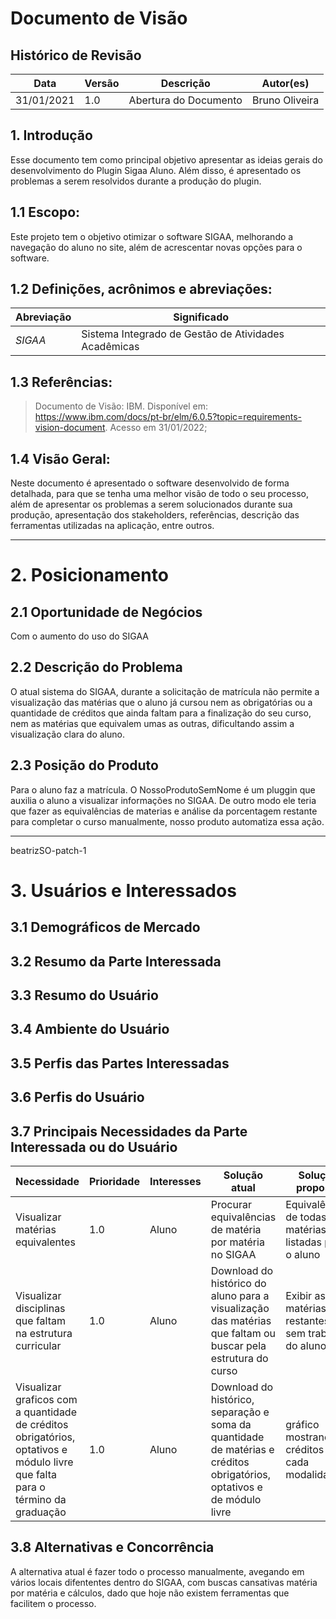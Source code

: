 # Documento de Visão

## Histórico de Revisão

| Data       | Versão | Descrição             | Autor(es)      |
| ---------- | ------ | --------------------- | -------------- |
| 31/01/2021 | 1.0    | Abertura do Documento | Bruno Oliveira |

## 1. Introdução

Esse documento tem como principal objetivo apresentar as ideias gerais do desenvolvimento do Plugin Sigaa Aluno. Além disso, é apresentado os problemas a serem resolvidos durante a produção do plugin.

## 1.1 Escopo:

Este projeto tem o objetivo otimizar o software SIGAA, melhorando a navegação do aluno no site, além de acrescentar novas opções para o software.

## 1.2 Definições, acrônimos e abreviações:

| Abreviação | Significado                                          |
| ---------- | ---------------------------------------------------- |
| _SIGAA_    | Sistema Integrado de Gestão de Atividades Acadêmicas |

## 1.3 Referências:

> Documento de Visão: IBM. Disponível em: https://www.ibm.com/docs/pt-br/elm/6.0.5?topic=requirements-vision-document. Acesso em 31/01/2022;

## 1.4 Visão Geral:

Neste documento é apresentado o software desenvolvido de forma detalhada, para que se tenha uma melhor visão de todo o seu processo, além de apresentar os problemas a serem solucionados durante sua produção, apresentação dos stakeholders, referências, descrição das ferramentas utilizadas na aplicação, entre outros.

---

# 2. Posicionamento

## 2.1 Oportunidade de Negócios
Com o aumento do uso do SIGAA


## 2.2 Descrição do Problema
O atual sistema do SIGAA, durante a solicitação de matrícula não permite a visualização das matérias que o aluno já cursou nem as obrigatórias ou a quantidade de créditos que ainda faltam para a finalização do seu curso, nem as matérias que equivalem umas as outras, dificultando assim a visualização clara do aluno.

## 2.3 Posição do Produto
Para o aluno faz a matrícula. O NossoProdutoSemNome é um pluggin que auxilia o aluno a visualizar informações no SIGAA. De outro modo ele teria que fazer as equivalências de materias e análise da porcentagem restante para completar o curso manualmente, nosso produto automatiza essa ação.

---
beatrizSO-patch-1
# 3. Usuários e Interessados

## 3.1 Demográficos de Mercado

## 3.2 Resumo da Parte Interessada

## 3.3 Resumo do Usuário

## 3.4 Ambiente do Usuário

## 3.5 Perfis das Partes Interessadas

## 3.6 Perfis do Usuário


## 3.7 Principais Necessidades da Parte Interessada ou do Usuário

| Necessidade| Prioridade | Interesses      | Solução atual      |   Solução proposta |
| ---------- | ------ | --------------------- | -------------- | -------------- |
| Visualizar matérias equivalentes | 1.0   | Aluno | Procurar equivalências de matéria por matéria no SIGAA | Equivalências de todas as matérias listadas para o aluno |
| Visualizar disciplinas que faltam na estrutura curricular | 1.0    | Aluno  | Download do histórico do aluno para a visualização das matérias que faltam ou buscar pela estrutura do curso |   Exibir as matérias restantes sem trabalho do aluno |
| Visualizar graficos com a quantidade de créditos obrigatórios, optativos e módulo livre que falta para o término da graduação | 1.0    | Aluno  | Download do histórico, separação e soma da quantidade de matérias e créditos obrigatórios, optativos e de módulo livre | gráfico mostrando os créditos de cada modalidade |

## 3.8 Alternativas e Concorrência

A alternativa atual é fazer todo o processo manualmente, avegando em vários locais difententes dentro do SIGAA, com buscas cansativas matéria por matéria e cálculos, dado que hoje não existem ferramentas que facilitem o processo.
